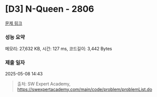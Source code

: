 # [D3] N-Queen - 2806 

[문제 링크](https://swexpertacademy.com/main/code/problem/problemDetail.do?contestProbId=AV7GKs06AU0DFAXB) 

### 성능 요약

메모리: 27,632 KB, 시간: 127 ms, 코드길이: 3,442 Bytes

### 제출 일자

2025-05-08 14:43



> 출처: SW Expert Academy, https://swexpertacademy.com/main/code/problem/problemList.do
